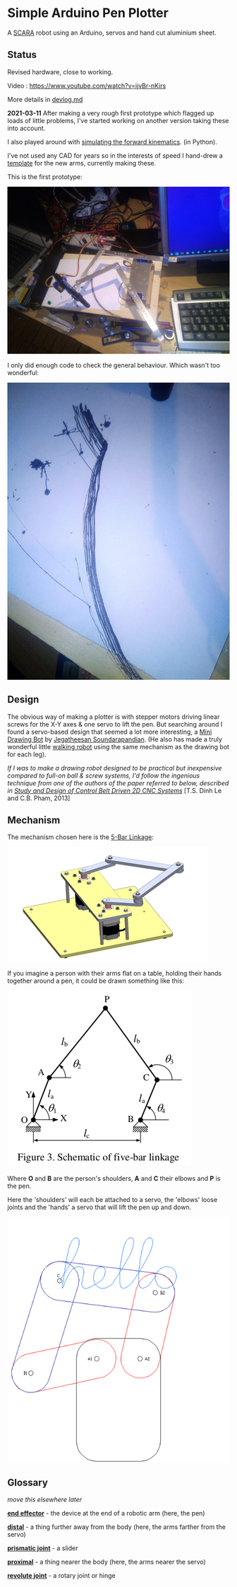 # Simple Arduino Pen Plotter

A [SCARA](https://en.wikipedia.org/wiki/SCARA) robot using an Arduino, servos and hand cut aluminium sheet. 

## Status

Revised hardware, close to working.

Video : https://www.youtube.com/watch?v=ijvBr-nKirs

More details in [devlog.md](devlog.md)

**2021-03-11** After making a very rough first prototype which flagged up loads of little problems, I've started working on another version taking these into account.

I also played around with [simulating the forward kinematics](https://github.com/danja/mini-draw/tree/main/sums). (in Python).

I've not used any CAD for years so in the interests of speed I hand-drew a [template](https://github.com/danja/mini-draw/blob/main/images/arms-template_2021-03-11.pdf) for the new arms, currently making these.

This is the first prototype: 

![prototype v1](https://github.com/danja/mini-draw/blob/main/images/early-top-view.jpeg)

I only did enough code to check the general behaviour. Which wasn't too wonderful:

![first lines](https://github.com/danja/mini-draw/blob/main/images/first-lines.jpeg)

## Design

The obvious way of making a plotter is with stepper motors driving linear screws for the X-Y axes & one servo to lift the pen. But searching around I found a servo-based design that seemed a lot more interesting, a [Mini Drawing Bot](https://www.instructables.com/Mini-Drawing-Bot-Live-Android-App-Trignomentry/) by [Jegatheesan Soundarapandian](https://www.instructables.com/member/jegatheesan.soundarapandian/). (He also has made a truly wonderful little [walking robot](https://www.instructables.com/Baby-MIT-Cheetah-Robot-V2-Autonomous-and-RC/) using the same mechanism as the drawing bot for each leg).

*If I was to make a drawing robot designed to be practical but inexpensive compared to full-on ball & screw systems, I'd follow the ingenious technique from one of the authors of the paper referred to below, described in [Study and Design of Control Belt Driven 2D CNC Systems](https://www.academia.edu/13297276/STUDY_DESIGN_AND_CONTROL_BELT_DRIVEN_2_D_CNC_SYSTEMS)* [T.S. Dinh Le and C.B. Pham, 2013]

## Mechanism

The mechanism chosen here is the [5-Bar Linkage](https://en.wikipedia.org/wiki/Five-bar_linkage):

![Five-bar linkage](https://github.com/danja/mini-draw/blob/main/images/five-bar-mechanism.png?raw=true)

If you imagine a person with their arms flat on a table, holding their hands together around a pen, it could be drawn something like this:

![Five-bar schematic](https://github.com/danja/mini-draw/blob/main/images/five-bar-schematic.png?raw=true)

Where **O** and **B** are the person's shoulders, **A** and **C** their elbows and **P** is the pen.

Here the 'shoulders' will each be attached to a servo, the 'elbows' loose joints and the 'hands' a servo that will lift the pen up and down. 

![animation](https://github.com/danja/mini-draw/blob/main/images/5R_robot.gif)

## Glossary

*move this elsewhere later*

**[end effector](https://en.wikipedia.org/wiki/Robot_end_effector)** - the device at the end of a robotic arm (here, the pen)

**[distal](https://en.wikipedia.org/wiki/Anatomical_terms_of_location)** - a thing further away from the body (here, the arms farther from the servo)

**[prismatic joint](https://en.wikipedia.org/wiki/Prismatic_joint)** - a slider 

**[proximal](https://en.wikipedia.org/wiki/Anatomical_terms_of_location)** - a thing nearer the body (here, the arms nearer the servo)

**[revolute joint](https://en.wikipedia.org/wiki/Revolute_joint)** - a rotary joint or hinge 


